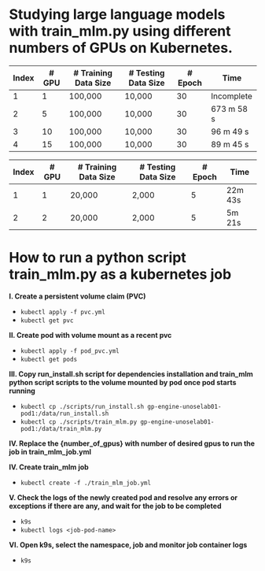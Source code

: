 # Studying large language models with train_mlm.py using different numbers of GPUs on Kubernetes.

| Index    | # GPU     | # Training Data Size | # Testing Data Size | # Epoch   | Time       |
|----------|-----------|----------------------|---------------------|-----------|------------|
| 1        | 1         | 100,000              | 10,000              | 30        | Incomplete |
| 2        | 5         | 100,000              | 10,000              | 30        | 673 m 58 s |
| 3        | 10        | 100,000              | 10,000              | 30        | 96 m 49 s  |
| 4        | 15        | 100,000              | 10,000              | 30        | 89 m 45 s  |


| Index | # GPU | # Training Data Size | # Testing Data Size | # Epoch | Time    |
|-------|-------|----------------------|---------------------|---------|---------|
| 1     | 1     | 20,000               | 2,000               | 5       | 22m 43s |
| 2     | 2     | 20,000               | 2,000               | 5       | 5m 21s  |



# How to run a python script train_mlm.py as a kubernetes job 

**I. Create a persistent volume claim (PVC)**
- `kubectl apply -f pvc.yml`
- `kubectl get pvc`

**II. Create pod with volume mount as a recent pvc**
- `kubectl apply -f pod_pvc.yml`
- `kubectl get pods`

**III. Copy run_install.sh script for dependencies installation and train_mlm python script scripts to the volume mounted by pod once pod starts running**
- `kubectl cp ./scripts/run_install.sh gp-engine-unoselab01-pod1:/data/run_install.sh`
- `kubectl cp ./scripts/train_mlm.py gp-engine-unoselab01-pod1:/data/train_mlm.py`

**IV. Replace the {number_of_gpus} with number of desired gpus to run the job in train_mlm_job.yml**

**IV. Create train_mlm job**
- `kubectl create -f ./train_mlm_job.yml`

**V. Check the logs of the newly created pod and resolve any errors or exceptions if there are any, and wait for the job to be completed**
- `k9s`
- `kubectl logs <job-pod-name>`

**VI. Open k9s, select the namespace, job and monitor job container logs**
- `k9s`

